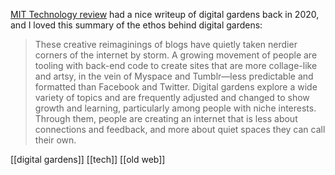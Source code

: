 [MIT Technology review](https://www.technologyreview.com/2020/09/03/1007716/digital-gardens-let-you-cultivate-your-own-little-bit-of-the-internet/) had a nice writeup of digital gardens back in 2020, and I loved this summary of the ethos behind digital gardens:

> These creative reimaginings of blogs have quietly taken nerdier corners of the internet by storm. A growing movement of people are tooling with back-end code to create sites that are more collage-like and artsy, in the vein of Myspace and Tumblr—less predictable and formatted than Facebook and Twitter. Digital gardens explore a wide variety of topics and are frequently adjusted and changed to show growth and learning, particularly among people with niche interests. Through them, people are creating an internet that is less about connections and feedback, and more about quiet spaces they can call their own.


[[digital gardens]]
[[tech]]
[[old web]]